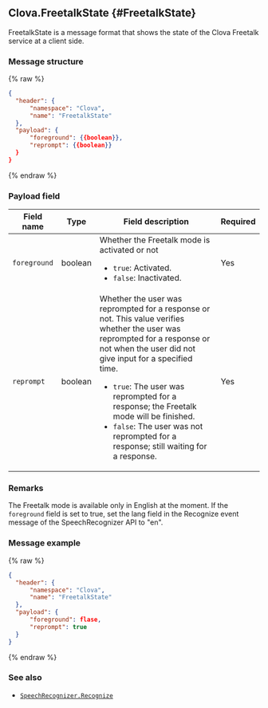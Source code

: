 ## Clova.FreetalkState {#FreetalkState}
FreetalkState is a message format that shows the state of the Clova Freetalk service at a client side.

### Message structure
{% raw %}
```json
{
  "header": {
      "namespace": "Clova",
      "name": "FreetalkState"
  },
  "payload": {
      "foreground": {{boolean}},
      "reprompt": {{boolean}}
  }
}
```
{% endraw %}

### Payload field

| Field name       | Type    | Field description                     | Required |
|---------------|---------|-----------------------------|---------|
| `foreground`    | boolean | Whether the Freetalk mode is activated or not <ul><li><code>true</code>: Activated.</li><li><code>false</code>: Inactivated.</li></ul>  | Yes |
| `reprompt`      | boolean | Whether the user was reprompted for a response or not. This value verifies whether the user was reprompted for a response or not when the user did not give input for a specified time. <ul><li><code>true</code>: The user was reprompted for a response; the Freetalk mode will be finished.</li><li><code>false</code>: The user was not reprompted for a response; still waiting for a response.</li></ul> | Yes |

### Remarks
The Freetalk mode is available only in English at the moment. If the `foreground` field is set to true, set the lang field in the Recognize event message of the SpeechRecognizer API to "en".

### Message example
{% raw %}
```json
{
  "header": {
      "namespace": "Clova",
      "name": "FreetalkState"
  },
  "payload": {
      "foreground": flase,
      "reprompt": true
  }
}
```
{% endraw %}

### See also
* [`SpeechRecognizer.Recognize`](/CIC/References/CICInterface/SpeechRecognizer.md#Recognize)